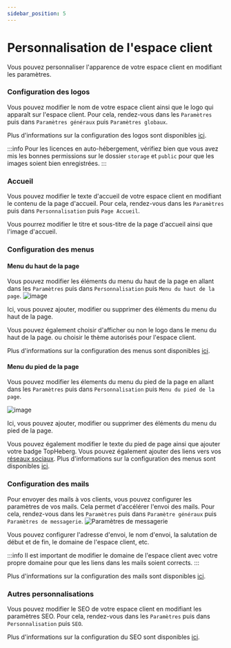 ```yaml
---
sidebar_position: 5
---
```


# Personnalisation de l'espace client
Vous pouvez personnaliser l'apparence de votre espace client en modifiant les paramètres.
### Configuration des logos

Vous pouvez modifier le nom de votre espace client ainsi que le logo qui apparaît sur l'espace client. Pour cela, rendez-vous dans les `Paramètres` puis dans `Paramètres généraux` puis `Paramètres globaux`.

Plus d'informations sur la configuration des logos sont disponibles [ici](/docs/settings/core/app.md).

:::info 
Pour les licences en auto-hébergement, vérifiez bien que vous avez mis les bonnes permissions sur le dossier `storage` et `public` pour que les images soient bien enregistrées.
:::
### Accueil
Vous pouvez modifier le texte d'accueil de votre espace client en modifiant le contenu de la page d'accueil. Pour cela, rendez-vous dans les `Paramètres` puis dans `Personnalisation` puis `Page Accueil`.

Vous pourrez modifier le titre et sous-titre de la page d'accueil ainsi que l'image d'accueil.

### Configuration des menus
#### Menu du haut de la page
Vous pouvez modifier les éléments du menu du haut de la page en allant dans les `Paramètres` puis dans `Personnalisation` puis `Menu du haut de la page`.
![image](/img/next_gen/settings/personalization/front_menu/admin.png)

Ici, vous pouvez ajouter, modifier ou supprimer des éléments du menu du haut de la page.

Vous pouvez également choisir d'afficher ou non le logo dans le menu du haut de la page. ou choisir le thème autorisés pour l'espace client.

Plus d'informations sur la configuration des menus sont disponibles [ici](/docs/settings/personalization/front_menu.md).
#### Menu du pied de la page
Vous pouvez modifier les élements du menu du pied de la page en allant dans les `Paramètres` puis dans `Personnalisation` puis `Menu du pied de la page`.

![image](/img/next_gen/settings/personalization/bottom_menu/admin.png)

Ici, vous pouvez ajouter, modifier ou supprimer des éléments du menu du pied de la page.

Vous pouvez également modifier le texte du pied de page ainsi que ajouter votre badge TopHeberg.
Vous pouvez également ajouter des liens vers vos [réseaux sociaux](/docs/settings/personalization/socials.md). Plus d'informations sur la configuration des menus sont disponibles [ici](/docs/settings/personalization/bottom_menu.md).
### Configuration des mails

Pour envoyer des mails à vos clients, vous pouvez configurer les paramètres de vos mails. Cela permet d'accélérer l'envoi des mails. Pour cela, rendez-vous dans les `Paramètres` puis dans `Paramètre généraux` puis `Paramètres de messagerie`.
![Paramètres de messagerie](/img/next_gen/settings/core/mail/mail.png)

Vous pouvez configurer l'adresse d'envoi, le nom d'envoi, la salutation de début et de fin, le domaine de l'espace client, etc.

:::info
Il est important de modifier le domaine de l'espace client avec votre propre domaine pour que les liens dans les mails soient corrects.
:::

Plus d'informations sur la configuration des mails sont disponibles [ici](/docs/settings/core/mail.md).

### Autres personnalisations

Vous pouvez modifier le SEO de votre espace client en modifiant les paramètres SEO. Pour cela, rendez-vous dans les `Paramètres` puis dans `Personnalisation` puis `SEO`.

Plus d'informations sur la configuration du SEO sont disponibles [ici](/docs/settings/personalization/seo.md).